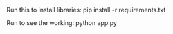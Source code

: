 Run this to install libraries:
pip install -r requirements.txt

Run to see the working:
python app.py
